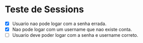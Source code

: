 # Teste de Sessions

- [x] Usuario nao pode logar com a senha errada.
- [x] Nao pode logar com um username que nao existe conta.
- [ ] Usuario deve poder logar com a senha e username correto.
